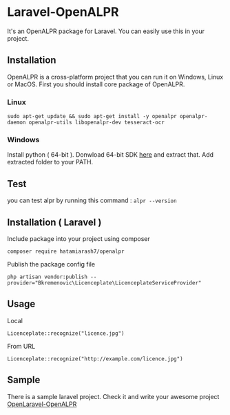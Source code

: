 
# Laravel-OpenALPR

It's an OpenALPR package for Laravel. You can easily use this in your project.

## Installation
OpenALPR is a cross-platform project that you can run it on Windows, Linux or MacOS.
First you should install core package of OpenALPR.

### Linux
````
sudo apt-get update && sudo apt-get install -y openalpr openalpr-daemon openalpr-utils libopenalpr-dev tesseract-ocr
````
### Windows
Install python ( 64-bit ).
Donwload 64-bit SDK [here](https://deb.openalpr.com/windows-sdk/openalpr64-sdk-latest.zip) and extract that.
Add extracted folder to your PATH.

## Test
you can test alpr by running this command :
`alpr --version`

## Installation ( Laravel )
Include package into your project using composer

`composer require hatamiarash7/openalpr`

Publish the package config file
```
php artisan vendor:publish --provider="Bkremenovic\Licenceplate\LicenceplateServiceProvider"
```

## Usage
Local
```
Licenceplate::recognize("licence.jpg")
```
From URL
```
Licenceplate::recognize("http://example.com/licence.jpg")
```
## Sample
There is a sample laravel project. Check it and write your awesome project
[OpenLaravel-OpenALPR](https://github.com/hatamiarash7/Laravel-OpenALPR-Sample)
